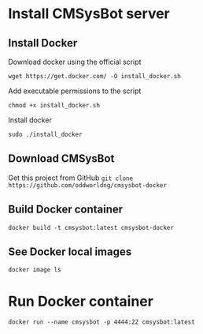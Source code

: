# Install CMSysBot server

## Install Docker

Download docker using the official script

`wget https://get.docker.com/ -O install_docker.sh`

Add executable permissions to the script

`chmod +x install_docker.sh`

Install docker

`sudo ./install_docker`

## Download CMSysBot

Get this project from GitHub
`git clone https://github.com/oddworldng/cmsysbot-docker`


## Build Docker container
`docker build -t cmsysbot:latest cmsysbot-docker`

## See Docker local images
`docker image ls`

# Run Docker container
`docker run --name cmsysbot -p 4444:22 cmsysbot:latest`
